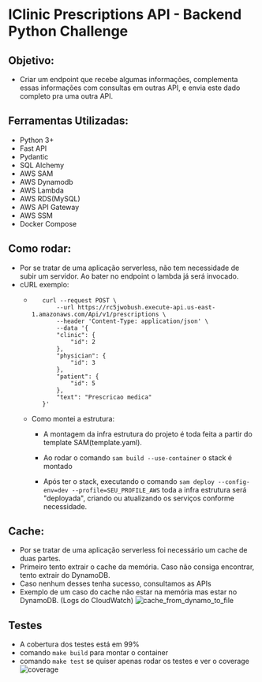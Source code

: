 # IClinic Prescriptions API - Backend Python Challenge

## Objetivo:
  - Criar um endpoint que recebe algumas informações, complementa essas informações com consultas em outras API, e envia este dado completo pra uma outra API.


## Ferramentas Utilizadas:
 - Python 3+
 - Fast API
 - Pydantic
 - SQL Alchemy
 - AWS SAM
 - AWS Dynamodb
 - AWS Lambda
 - AWS RDS(MySQL)
 - AWS API Gateway
 - AWS SSM
 - Docker Compose

## Como rodar:
 - Por se tratar de uma aplicação serverless, não tem necessidade de subir um servidor. Ao bater no endpoint o lambda já será invocado.
 - cURL exemplo:
   - ``` 
        curl --request POST \
            --url https://rc5jwobush.execute-api.us-east-1.amazonaws.com/Api/v1/prescriptions \
            --header 'Content-Type: application/json' \
            --data '{
            "clinic": {
                "id": 2
            },
            "physician": {
                "id": 3
            },
            "patient": {
                "id": 5
            },
            "text": "Prescricao medica"
        }'

    - Como montei a estrutura:
      - A montagem da infra estrutura do projeto é toda feita a partir do template SAM(template.yaml).

      - Ao rodar o comando `sam build --use-container` o stack é montado
      - Após ter o stack, executando o comando `sam deploy --config-env=dev --profile=SEU_PROFILE_AWS` toda a infra estrutura será "deployada", criando ou atualizando os serviços conforme necessidade. 
## Cache:
 - Por se tratar de uma aplicação serverless foi necessário um cache de duas partes.
 - Primeiro tento extrair o cache da memória. Caso não consiga encontrar, tento extrair do DynamoDB. 
 - Caso nenhum desses tenha sucesso, consultamos as APIs
 - Exemplo de um caso do cache não estar na memória mas estar no DynamoDB. (Logs do CloudWatch)
![cache_from_dynamo_to_file](https://user-images.githubusercontent.com/47428195/110357616-3b759a00-801a-11eb-9fc1-47bbad3fe125.png)


## Testes
 - A cobertura dos testes está em 99%
 - comando `make build` para montar o container
 - comando `make test` se quiser apenas rodar os testes e ver o coverage
![coverage](https://user-images.githubusercontent.com/47428195/110357418-049f8400-801a-11eb-868b-b2278223c7b0.png)

